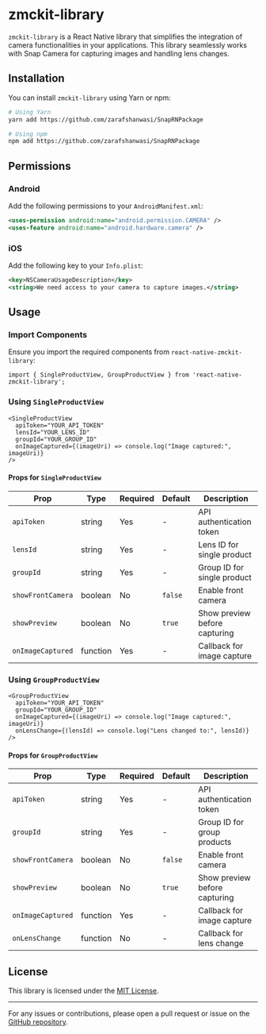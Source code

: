 # zmckit-library

`zmckit-library` is a React Native library that simplifies the integration of camera functionalities in your applications. This library seamlessly works with Snap Camera for capturing images and handling lens changes.

## Installation

You can install `zmckit-library` using Yarn or npm:

```sh
# Using Yarn
yarn add https://github.com/zarafshanwasi/SnapRNPackage

# Using npm
npm add https://github.com/zarafshanwasi/SnapRNPackage
```

## Permissions

### Android
Add the following permissions to your `AndroidManifest.xml`:

```xml
<uses-permission android:name="android.permission.CAMERA" />
<uses-feature android:name="android.hardware.camera" />
```

### iOS
Add the following key to your `Info.plist`:

```xml
<key>NSCameraUsageDescription</key>
<string>We need access to your camera to capture images.</string>
```

## Usage

### Import Components
Ensure you import the required components from `react-native-zmckit-library`:

```tsx
import { SingleProductView, GroupProductView } from 'react-native-zmckit-library';
```

### Using `SingleProductView`

```tsx
<SingleProductView
  apiToken="YOUR_API_TOKEN"
  lensId="YOUR_LENS_ID"
  groupId="YOUR_GROUP_ID"
  onImageCaptured={(imageUri) => console.log("Image captured:", imageUri)}
/>
```

#### Props for `SingleProductView`

| Prop              | Type      | Required | Default | Description                     |
|------------------|----------|----------|---------|---------------------------------|
| `apiToken`       | string   | Yes      | -       | API authentication token       |
| `lensId`         | string   | Yes      | -       | Lens ID for single product     |
| `groupId`        | string   | Yes      | -       | Group ID for single product    |
| `showFrontCamera`| boolean  | No       | `false` | Enable front camera            |
| `showPreview`    | boolean  | No       | `true`  | Show preview before capturing  |
| `onImageCaptured`| function | Yes      | -       | Callback for image capture     |

### Using `GroupProductView`

```tsx
<GroupProductView
  apiToken="YOUR_API_TOKEN"
  groupId="YOUR_GROUP_ID"
  onImageCaptured={(imageUri) => console.log("Image captured:", imageUri)}
  onLensChange={(lensId) => console.log("Lens changed to:", lensId)}
/>
```

#### Props for `GroupProductView`

| Prop              | Type      | Required | Default | Description                     |
|------------------|----------|----------|---------|---------------------------------|
| `apiToken`       | string   | Yes      | -       | API authentication token       |
| `groupId`        | string   | Yes      | -       | Group ID for group products    |
| `showFrontCamera`| boolean  | No       | `false` | Enable front camera            |
| `showPreview`    | boolean  | No       | `true`  | Show preview before capturing  |
| `onImageCaptured`| function | Yes      | -       | Callback for image capture     |
| `onLensChange`   | function | No       | -       | Callback for lens change       |

## License

This library is licensed under the [MIT License](LICENSE).

---
For any issues or contributions, please open a pull request or issue on the [GitHub repository](https://github.com/mfsi-waseema/zmckit).


